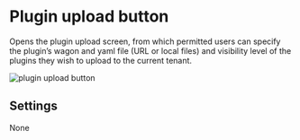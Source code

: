 # Plugin upload button
Opens the plugin upload screen, from which permitted users can specify the plugin’s wagon and yaml file (URL or local files) and visibility level of the plugins they wish to upload to the current tenant.

![plugin upload button]( /images/ui/widgets/plugin_upload_button.png )


## Settings

None
